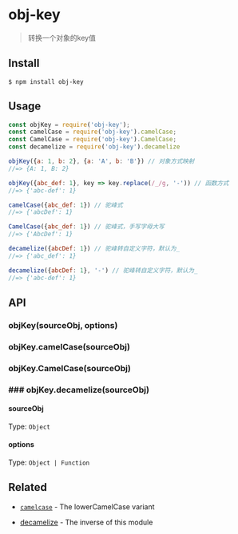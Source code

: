 # obj-key

> 转换一个对象的key值


## Install

```
$ npm install obj-key
```


## Usage

```js
const objKey = require('obj-key');
const camelCase = require('obj-key').camelCase;
const CamelCase = require('obj-key').CamelCase;
const decamelize = require('obj-key').decamelize

objKey({a: 1, b: 2}, {a: 'A', b: 'B'}) // 对象方式映射
//=> {A: 1, B: 2}

objKey({abc_def: 1}, key => key.replace(/_/g, '-')) // 函数方式
//=> {'abc-def': 1}

camelCase({abc_def: 1}) // 驼峰式
//=> {'abcDef': 1}

CamelCase({abc_def: 1}) // 驼峰式，手写字母大写
//=> {'AbcDef': 1}

decamelize({abcDef: 1}) // 驼峰转自定义字符，默认为_
//=> {'abc_def': 1}

decamelize({abcDef: 1}, '-') // 驼峰转自定义字符，默认为_
//=> {'abc-def': 1}
```


## API

### objKey(sourceObj, options)

### objKey.camelCase(sourceObj)

### objKey.CamelCase(sourceObj)

### ### objKey.decamelize(sourceObj)

#### sourceObj

Type: `Object`

#### options

Type: `Object | Function`<br>


## Related

- [`camelcase`](https://github.com/sindresorhus/camelcase) - The lowerCamelCase variant

- [decamelize](https://github.com/sindresorhus/decamelize) - The inverse of this module
